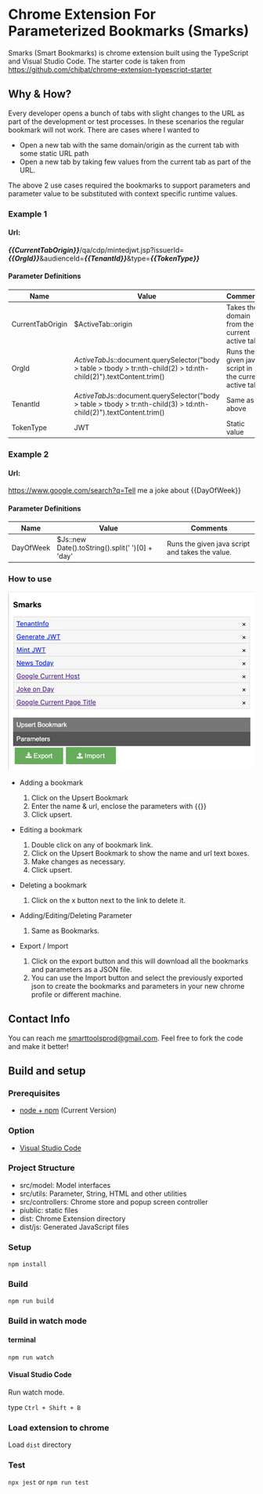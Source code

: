# Chrome Extension For Parameterized Bookmarks (Smarks)

Smarks (Smart Bookmarks) is chrome extension built using the TypeScript and Visual Studio Code. The starter code is taken from https://github.com/chibat/chrome-extension-typescript-starter

## Why & How?
Every developer opens a bunch of tabs with slight changes to the URL as part of the development or test processes. In these scenarios the regular bookmark will not work. There are cases where I wanted to
* Open a new tab with the same domain/origin as the current tab with some static URL path
* Open a new tab by taking few values from the current tab as part of the URL.

The above 2 use cases required the bookmarks to support parameters and parameter value to be substituted with context specific runtime values.

### Example 1

#### Url:
 ___{{CurrentTabOrigin}}___/qa/cdp/mintedjwt.jsp?issuerId=___{{OrgId}}___&audienceId=___{{TenantId}}___&type=___{{TokenType}}___

#### Parameter Definitions

| Name |  Value |  Comments |
|---|---|---|
| CurrentTabOrigin  |  $ActiveTab::origin | Takes the domain from the current active tab  |
| OrgId |  $ActiveTab$Js::document.querySelector("body > table > tbody > tr:nth-child(2) > td:nth-child(2)").textContent.trim() | Runs the given java script in the current active tab. |
| TenantId  |  $ActiveTab$Js::document.querySelector("body > table > tbody > tr:nth-child(3) > td:nth-child(2)").textContent.trim() |  Same as above |
| TokenType | JWT | Static value |

### Example 2

#### Url:
 https://www.google.com/search?q=Tell me a joke about {{DayOfWeek}}

#### Parameter Definitions

| Name |  Value |  Comments |
|---|---|---|
| DayOfWeek  |  $Js::new Date().toString().split(' ')[0] + 'day' | Runs the given java script and takes the value.  |

### How to use
![image info](./documentation/Smarks.png)
- Adding a bookmark
    
    1. Click on the Upsert Bookmark
    2. Enter the name & url, enclose the parameters with {{}}
    3. Click upsert.
- Editing a bookmark
    
    1. Double click on any of bookmark link.
    2. Click on the Upsert Bookmark to show the name and url text boxes.
    3. Make changes as necessary.
    4. Click upsert. 
- Deleting a bookmark
    
    1. Click on the x button next to the link to delete it.
- Adding/Editing/Deleting Parameter
    
    1. Same as Bookmarks.
- Export / Import
    1. Click on the export button and this will download all the bookmarks and parameters as a JSON file.
    2. You can use the Import button and select the previously exported json to create the bookmarks and parameters in your new chrome profile or different machine.

## Contact Info
You can reach me smarttoolsprod@gmail.com. Feel free to fork the code and make it better!

## Build and setup

### Prerequisites

* [node + npm](https://nodejs.org/) (Current Version)

### Option

* [Visual Studio Code](https://code.visualstudio.com/)

### Project Structure

* src/model: Model interfaces
* src/utils: Parameter, String, HTML and other utilities
* src/controllers: Chrome store and popup screen controller
* piublic: static files
* dist: Chrome Extension directory
* dist/js: Generated JavaScript files

### Setup

```
npm install
```

### Build

```
npm run build
```

### Build in watch mode

#### terminal

```
npm run watch
```

#### Visual Studio Code

Run watch mode.

type `Ctrl + Shift + B`

### Load extension to chrome

Load `dist` directory

### Test
`npx jest` or `npm run test`
